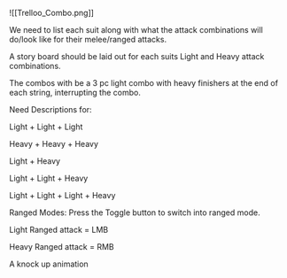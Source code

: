 ![[Trelloo_Combo.png]]

We need to list each suit along with what the attack combinations will do/look like for their melee/ranged attacks.

A story board should be laid out for each suits Light and Heavy attack combinations.

The combos with be a 3 pc light combo with heavy finishers at the end of each string, interrupting the combo.

Need Descriptions for:

Light + Light + Light

Heavy + Heavy + Heavy

Light + Heavy

Light + Light + Heavy

Light + Light + Light + Heavy

Ranged Modes:
Press the Toggle button to switch into ranged mode.

Light Ranged attack = LMB

Heavy Ranged attack = RMB

A knock up animation